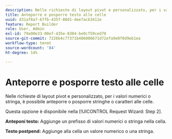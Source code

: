 ```yaml
---
description: Nelle richieste di layout pivot e personalizzato, per i valori numerici o stringa, è possibile anteporre o posporre stringhe o caratteri alle celle.
title: Anteporre e posporre testo alle celle
uuid: d31af8a7-67fb-435f-80d1-dee7acb3411e
feature: Report Builder
role: User, Admin
exl-id: 79a90e33-00ef-435e-8304-be0cf59ced78
source-git-commit: 7226b4c77371b486006671d72efa9e0f0d9eb1ea
workflow-type: tm+mt
source-wordcount: '84'
ht-degree: 14%

---
```


# Anteporre e posporre testo alle celle

Nelle richieste di layout pivot e personalizzato, per i valori numerici o stringa, è possibile anteporre o posporre stringhe o caratteri alle celle.

Questa opzione è disponibile nella [!UICONTROL Request Wizard: Step 2].

**Anteponi testo:** Aggiunge un prefisso di valori numerici o stringa nella cella.

**Testo postpend:** Aggiunge alla cella un valore numerico o una stringa.
